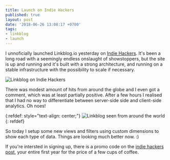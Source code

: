 ```yaml
---
title: Launch on Indie Hackers
published: true
layout: post
date: '2018-06-26 13:08:17 +0700'
tags:
- linkblog
- launch
---
```


I unnoficially launched Linkblog.io yesterday on [Indie Hackers](https://www.indiehackers.com/forum/show-ih-linkblog-io-the-minimalist-link-curation-tool-ed12bec825). It's been a long road with a seemingly endless onslaught of showstoppers, but the site is up and running and it's built with a strong architecture, and running on a stable infrastructure with the possibility to scale if necessary.

![Linkblog on Indie Hackers]({{site.baseurl}}/assets/images/linkblog-indie-hackers-launch.png)

There was modest amount of hits from around the globe and I even got a comment, which was at least partially positive. After a few hours I realised that I had no way to differentiate between server-side side and client-side analytics. Oh noes!

{:refdef: style="text-align: center;"}
![Linkblog seen from around the world]({{site.baseurl}}/assets/images/linkblog-seen-from-around-the-world.png)
{: refdef}

So today I setup some new views and filters using custom dimensions to show each type of data. Things are looking much better now. :)

If you're intersted in signing up, there is a promo code on the [indie hackers post](https://www.indiehackers.com/forum/show-ih-linkblog-io-the-minimalist-link-curation-tool-ed12bec825), your entire first year for the price of a few cups of coffee.